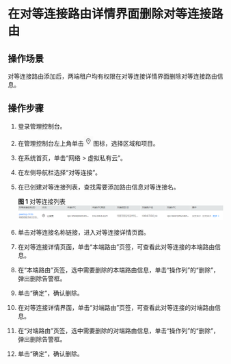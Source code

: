 # 在对等连接路由详情界面删除对等连接路由<a name="zh-cn_topic_0054375178"></a>

## 操作场景<a name="s45b2ece92df640c0a3907ed35916cd2b"></a>

对等连接路由添加后，两端租户均有权限在对等连接详情界面删除对等连接路由信息。

## 操作步骤<a name="section1865779319727"></a>

1.  登录管理控制台。
2.  在管理控制台左上角单击![](figures/icon-region.png)图标，选择区域和项目。
3.  在系统首页，单击“网络 \> 虚拟私有云”。
4.  在左侧导航栏选择“对等连接”。
5.  在已创建对等连接列表，查找需要添加路由信息对等连接名。

    **图 1**  对等连接列表<a name="zh-cn_topic_0046655037_fig2658007143612"></a>  
    ![](figures/对等连接列表.png "对等连接列表")

6.  单击对等连接名称链接，进入对等连接详情页面。
7.  在对等连接详情页面，单击“本端路由”页签，可查看此对等连接的本端路由信息。
8.  在“本端路由”页签，选中需要删除的本端路由信息，单击“操作列”的“删除”，弹出删除告警框。
9.  单击“确定”，确认删除。
10. 在对等连接详情界面，单击“对端路由”页签，可查看此对等连接的对端路由信息。
11. 在“对端路由”页签，选中需要删除的对端路由信息，单击“操作列”的“删除”，弹出删除告警框。
12. 单击“确定”，确认删除。

